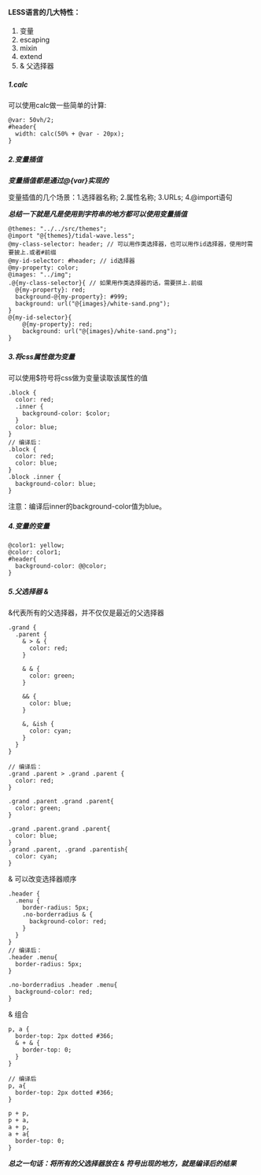 #### LESS语言的几大特性：
1. 变量
2. escaping
3. mixin
4. extend
5. & 父选择器

##### 1.calc
可以使用calc做一些简单的计算:
```less
@var: 50vh/2;
#header{
  width: calc(50% + @var - 20px);
}
```

##### 2.变量插值
***变量插值都是通过@{var}实现的***

变量插值的几个场景：1.选择器名称; 2.属性名称; 3.URLs; 4.@import语句

***总结一下就是凡是使用到字符串的地方都可以使用变量插值***
```less
@themes: "../../src/themes";
@import "@{themes}/tidal-wave.less";
@my-class-selector: header; // 可以用作类选择器，也可以用作id选择器，使用时需要披上.或者#前缀
@my-id-selector: #header; // id选择器
@my-property: color;
@images: "../img";
.@{my-class-selector}{ // 如果用作类选择器的话，需要拼上.前缀
  @{my-property}: red;
  background-@{my-property}: #999;
  background: url("@{images}/white-sand.png");
}
@{my-id-selector}{
    @{my-property}: red;
    background: url("@{images}/white-sand.png");
}
```

##### 3.将css属性做为变量
可以使用$符号将css做为变量读取该属性的值
```less
.block {
  color: red; 
  .inner {
    background-color: $color; 
  }
  color: blue;  
}
// 编译后：
.block {
  color: red; 
  color: blue;  
} 
.block .inner {
  background-color: blue; 
}
```

注意：编译后inner的background-color值为blue。


##### 4.变量的变量
```less
@color1: yellow;
@color: color1;
#header{
  background-color: @@color;
}
```

##### 5.父选择器 &
&代表所有的父选择器，并不仅仅是最近的父选择器
```less
.grand {
  .parent {
    & > & {
      color: red;
    }

    & & {
      color: green;
    }

    && {
      color: blue;
    }

    &, &ish {
      color: cyan;
    }
  }
}

// 编译后：
.grand .parent > .grand .parent {
  color: red;
}

.grand .parent .grand .parent{
  color: green;
}

.grand .parent.grand .parent{
  color: blue;
}
.grand .parent, .grand .parentish{
  color: cyan;
}
```

& 可以改变选择器顺序
```less
.header {
  .menu {
    border-radius: 5px;
    .no-borderradius & {
      background-color: red;
    }
  }
}
// 编译后：
.header .menu{
  border-radius: 5px;
}

.no-borderradius .header .menu{
  background-color: red;
}
```

& 组合
```less
p, a {
  border-top: 2px dotted #366;
  & + & {
    border-top: 0;
  }
}

// 编译后
p, a{
  border-top: 2px dotted #366;
}

p + p,
p + a,
a + p,
a + a{
  border-top: 0;
}

```


***总之一句话：将所有的父选择器放在 & 符号出现的地方，就是编译后的结果***
